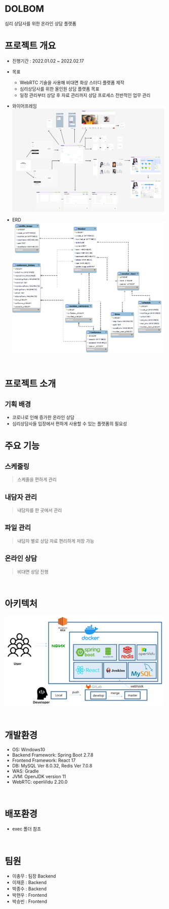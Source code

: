 
# DOLBOM

심리 상담사를 위한 온라인 상담 플랫폼
<br>
# 프로젝트 개요
- 진행기간 : 2022.01.02 ~ 2022.02.17
- 목표
    - WebRTC 기술을 사용해 비대면 화상 스터디 플랫폼 제작
    - 심리상담사를 위한 올인원 상담 플랫폼 목표
    - 일정 관리부터 상담 후 자료 관리까지 상담 프로세스 전반적인 업무 관리

- 와이어프레임
![와이어프레임.PNG](./와이어프레임.PNG)
- ERD
![dolbom_erd.png](./dolbom_erd.png)

<br>

# 프로젝트 소개
## 기획 배경
- 코로나로 인해 증가한 온라인 상담
- 심리상담사들 입장에서 편하게 사용할 수 있는 플랫폼의 필요성

# 주요 기능
## 스케줄링
> 스케줄을 편하게 관리
## 내담자 관리
> 내담자를 한 곳에서 관리
## 파일 관리
> 내담자 별로 상담 자료 편리하게 저장 가능
## 온라인 상담
> 비대면 상담 진행

<br>

# 아키텍처
![dolbom_architecture.PNG](./dolbom_architecture.PNG)

<br>

# 개발환경
- OS: Windows10
- Backend Framework: Spring Boot 2.7.8
- Frontend Framework: React 17
- DB: MySQL Ver 8.0.32, Redis Ver 7.0.8
- WAS: Gradle
- JVM: OpenJDK version 11
- WebRTC: openVidu 2.20.0

<br>

# 배포환경
- exec 폴더 참조

<br>

# 팀원
- 이충무 : 팀장 Backend
- 이재훈 : Backend
- 박종수 : Backend
- 박현우 : Frontend
- 박승빈 : Frontend
